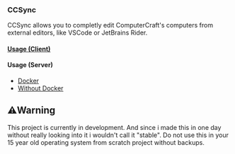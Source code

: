 ### CCSync

CCSync allows you to completly edit ComputerCraft's computers from external editors, like VSCode or JetBrains Rider.

#### [Usage (Client)](docs/creating-client.md)
#### Usage (Server)
 - [Docker](docs/creating-server-docker.md)
 - [Without Docker](docs/creating-server.md)

## ⚠️Warning

This project is currently in development. And since i made this in one day without really looking into it i wouldn't call it "stable".
Do not use this in your 15 year old operating system from scratch project without backups.

